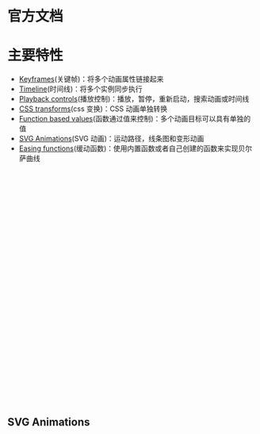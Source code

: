 # 官方文档

# 主要特性

- [Keyframes](#Keyframes)(关键帧)：将多个动画属性链接起来
- [Timeline](#Timeline)(时间线)：将多个实例同步执行
- [Playback controls](#Playback-controls)(播放控制)：播放，暂停，重新启动，搜索动画或时间线
- [CSS transforms](#CSS-transforms)(css 变换)：CSS 动画单独转换
- [Function based values](#function-based-values)(函数通过值来控制)：多个动画目标可以具有单独的值
- [SVG Animations](#svg-animations)(SVG 动画)：运动路径，线条图和变形动画
- [Easing functions](#easing-functions)(缓动函数)：使用内置函数或者自己创建的函数来实现贝尔萨曲线

<br>


<br>
<br>


<br><br>


<br><br>


<br><br>


<br><br>


<br><br>


<br><br>


<br><br>


<br><br>


<br>

## SVG Animations
